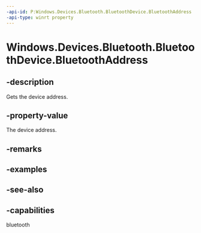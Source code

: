 ----api-id: P:Windows.Devices.Bluetooth.BluetoothDevice.BluetoothAddress
-api-type: winrt property
---<!-- Property syntaxpublic ulong BluetoothAddress { get; }--># Windows.Devices.Bluetooth.BluetoothDevice.BluetoothAddress## -descriptionGets the device address.## -property-valueThe device address.## -remarks## -examples## -see-also## -capabilitiesbluetooth